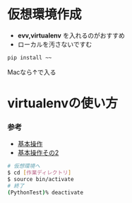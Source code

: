 # 仮想環境作成
-  __evv,virtualenv__ を入れるのがおすすめ
- ローカルを汚さないですむ


```bash
pip install ~~
```

Macなら↑で入る

# virtualenvの使い方
### 参考
- [基本操作](https://qiita.com/H-A-L/items/5d5a2ef73be8d140bdf3)
- [基本操作その2](https://qiita.com/caad1229/items/325ca5c8ad198b0ebce7)

```bash
# 仮想環境へ
$ cd [作業ディレクトリ]
$ source bin/activate
# 終了
(PythonTest)% deactivate  
```

